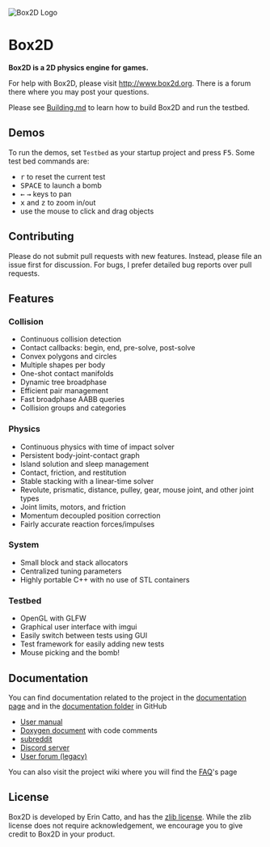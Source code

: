 ![Box2D Logo](http://box2d.org/images/icon.gif)

# Box2D 

**Box2D is a 2D physics engine for games.**

For help with Box2D, please visit http://www.box2d.org. There is a forum there where you may post your questions.

Please see [Building.md](https://github.com/erincatto/Box2D/blob/master/Building.md) to learn how to build Box2D and run the testbed.

## Demos

To run the demos, set `Testbed` as your startup project and press <kbd>F5</kbd>. Some test bed commands are:

- <kbd>r</kbd> to reset the current test
- <kbd>SPACE</kbd> to launch a bomb
- <kbd>&larr;</kbd> <kbd>&rarr;</kbd> keys to pan
- <kbd>x</kbd> and <kbd>z</kbd> to zoom in/out
- use the mouse to click and drag objects

## Contributing

Please do not submit pull requests with new features. Instead, please file an issue first for discussion. For bugs, I prefer detailed bug reports over pull requests.

## Features

### Collision
- Continuous collision detection
- Contact callbacks: begin, end, pre-solve, post-solve
- Convex polygons and circles
- Multiple shapes per body
- One-shot contact manifolds
- Dynamic tree broadphase
- Efficient pair management
- Fast broadphase AABB queries
- Collision groups and categories

### Physics
- Continuous physics with time of impact solver
- Persistent body-joint-contact graph
- Island solution and sleep management
- Contact, friction, and restitution
- Stable stacking with a linear-time solver
- Revolute, prismatic, distance, pulley, gear, mouse joint, and other joint types
- Joint limits, motors, and friction
- Momentum decoupled position correction
- Fairly accurate reaction forces/impulses

### System
- Small block and stack allocators
- Centralized tuning parameters
- Highly portable C++ with no use of STL containers

### Testbed
- OpenGL with GLFW
- Graphical user interface with imgui
- Easily switch between tests using GUI
- Test framework for easily adding new tests
- Mouse picking and the bomb!

## Documentation
You can find documentation related to the project in the [documentation page](http://box2d.org/documentation/) and in the [documentation folder](https://github.com/erincatto/Box2D/tree/master/Box2D/Documentation) in GitHub
- [User manual](http://box2d.org/manual.pdf)
- [Doxygen document](https://github.com/erincatto/Box2D/blob/master/Box2D/Documentation/Doxyfile) with code comments
- [subreddit](https://www.reddit.com/r/box2d/)
- [Discord server](https://discord.gg/NKYgCBP)
- [User forum (legacy)](http://box2d.org/forum/)

You can also visit the project wiki where you will find the [FAQ](https://github.com/erincatto/Box2D/wiki/FAQ)'s page

## License

Box2D is developed by Erin Catto, and has the [zlib license](http://en.wikipedia.org/wiki/Zlib_License). While the zlib license does not require acknowledgement, we encourage you to give credit to Box2D in your product.
